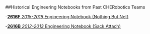 ##Historical Engineering Notebooks from Past CHERobotics Teams

-[**2616F** _2015-2016_ Engineering Notebook (Nothing But Net)](https://github.com/EastRobotics/Notebooks/blob/master/2616F-2015-16.pdf)

-[**2616B** _2012-2013_ Engineering Notebook (Sack Attach)](https://github.com/EastRobotics/Notebooks/blob/master/2616B-2012-13-BlackTie-EngineeringNotebookCompressed.pdf)





